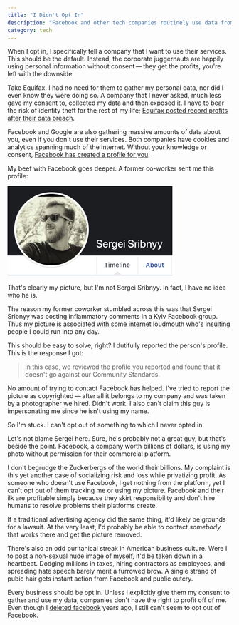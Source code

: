 ```yaml
---
title: "I Didn't Opt In"
description: "Facebook and other tech companies routinely use data from people who have never signed up for their services or given their consent. It's time to put a stop to it." 
category: tech 
--- 
```


When I opt in, I specifically tell a company that I want to use their services.  This should be the default. Instead, the corporate juggernauts are happily using personal information without consent&thinsp;—&thinsp;they get the profits, you're left with the downside. 
 
Take Equifax. I had no need for them to gather my personal data, nor did I even know they were doing so. A company that I never asked, much less gave my consent to, collected my data and then exposed it. I have to bear the risk of identity theft for the rest of my life; [Equifax posted record profits after their data breach][eqf]. 

Facebook and Google are also gathering massive amounts of data about you, even if you don't use their services. Both companies have cookies and analytics spanning much of the internet. Without your knowledge or consent, [Facebook has created a profile for you][fbp]. 

My beef with Facebook goes deeper. A former co-worker sent me this profile: 

![Fake FB profile using my picture](/static/posts/2018-11-01/im-not-sergei.png)

That's clearly my picture, but I'm not Sergei Sribnyy. In fact, I have no idea who he is. 

The reason my former coworker stumbled across this was that Sergei Sribnyy was posting inflammatory comments in a Kyiv Facebook group. Thus my picture is associated with some internet loudmouth who's insulting people I could run into any day.

This should be easy to solve, right? I dutifully reported the person's profile. This is the response I got: 

> In this case, we reviewed the profile you reported and found that it doesn't go against our Community Standards.

No amount of trying to contact Facebook has helped. I've tried to report the picture as copyrighted&thinsp;—&thinsp;after all it belongs to my company and was taken by a photographer we hired. Didn't work. I also can't claim this guy is impersonating me since he isn't using my name. 

So I'm stuck. I can't opt out of something to which I never opted in. 

Let's not blame Sergei here. Sure, he's probably not a great guy, but that's beside the point. Facebook, a company worth billions of dollars, is using my photo without permission for their commercial platform. 

I don't begrudge the Zuckerbergs of the world their billions. My complaint is this yet another case of socializing risk and loss while privatizing profit. As someone who doesn't use Facebook, I get nothing from the platform, yet I can't opt out of them tracking me or using my picture. Facebook and their ilk are profitable simply because they skirt responsibility and don't hire humans to resolve problems their platforms create.  

If a traditional advertising agency did the same thing, it'd likely be grounds for a lawsuit. At the very least, I'd probably be able to contact *somebody* that works there and get the picture removed. 

There's also an odd puritanical streak in American business culture. Were I to post a non-sexual nude image of myself, it'd be taken down in a heartbeat. Dodging millions in taxes, hiring contractors as employees, and spreading hate speech barely merit a furrowed brow. A single strand of pubic hair gets instant action from Facebook and public outcry.  

Every business should be opt in. Unless I explicitly give them my consent to gather and use my data, companies don't have the right to profit off of me. Even though I [deleted facebook][del] years ago, I still can't seem to opt out of Facebook. 

[eqf]: https://www.bloomberg.com/news/articles/2018-09-07/equifax-breach-a-year-later-record-profits-share-price-revival
[fbp]: https://www.theverge.com/2018/4/11/17225482/facebook-shadow-profiles-zuckerberg-congress-data-privacy
[del]: /blog/delete-facebook